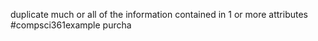 duplicate much or all of the information contained in 1 or more attributes
#compsci361example purcha